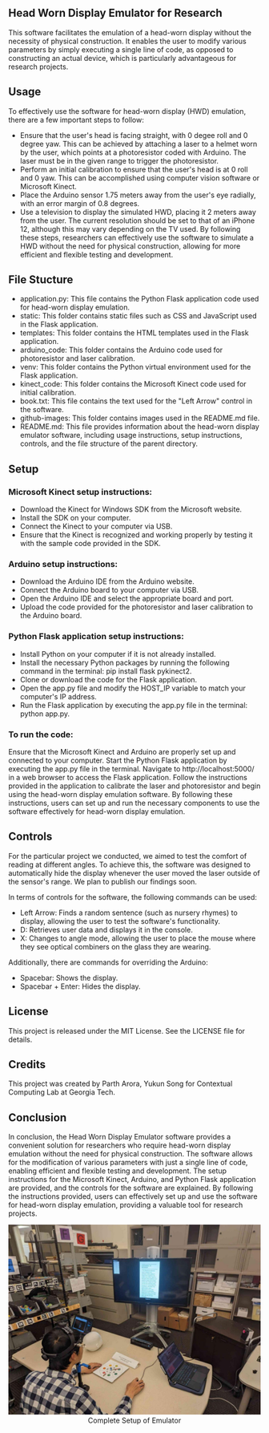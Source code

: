 ## Head Worn Display Emulator for Research
This software facilitates the emulation of a head-worn display without the necessity of physical construction. It enables the user to modify various parameters by simply executing a single line of code, as opposed to constructing an actual device, which is particularly advantageous for research projects.

## Usage

To effectively use the software for head-worn display (HWD) emulation, there are a few important steps to follow:

- Ensure that the user's head is facing straight, with 0 degee roll and 0 degree yaw. This can be achieved by attaching a laser to a helmet worn by the user, which points at a photoresistor coded with Arduino. The laser must be in the given range to trigger the photoresistor.
- Perform an initial calibration to ensure that the user's head is at 0 roll and 0 yaw. This can be accomplished using computer vision software or Microsoft Kinect.
- Place the Arduino sensor 1.75 meters away from the user's eye radially, with an error margin of 0.8 degrees.
- Use a television to display the simulated HWD, placing it 2 meters away from the user. The current resolution should be set to that of an iPhone 12, although this may vary depending on the TV used.
By following these steps, researchers can effectively use the software to simulate a HWD without the need for physical construction, allowing for more efficient and flexible testing and development.

## File Stucture
- application.py: This file contains the Python Flask application code used for head-worn display emulation.
- static: This folder contains static files such as CSS and JavaScript used in the Flask application.
- templates: This folder contains the HTML templates used in the Flask application.
- arduino_code: This folder contains the Arduino code used for photoresistor and laser calibration.
- venv: This folder contains the Python virtual environment used for the Flask application.
- kinect_code: This folder contains the Microsoft Kinect code used for initial calibration.
- book.txt: This file contains the text used for the "Left Arrow" control in the software.
- github-images: This folder contains images used in the README.md file.
- README.md: This file provides information about the head-worn display emulator software, including usage instructions, setup instructions, controls, and the file structure of the parent directory.

## Setup
### Microsoft Kinect setup instructions:

- Download the Kinect for Windows SDK from the Microsoft website.
- Install the SDK on your computer.
- Connect the Kinect to your computer via USB.
- Ensure that the Kinect is recognized and working properly by testing it with the sample code provided in the SDK.
### Arduino setup instructions:

- Download the Arduino IDE from the Arduino website.
- Connect the Arduino board to your computer via USB.
- Open the Arduino IDE and select the appropriate board and port.
- Upload the code provided for the photoresistor and laser calibration to the Arduino board.
### Python Flask application setup instructions:

- Install Python on your computer if it is not already installed.
- Install the necessary Python packages by running the following command in the terminal: pip install flask pykinect2.
- Clone or download the code for the Flask application.
- Open the app.py file and modify the HOST_IP variable to match your computer's IP address.
- Run the Flask application by executing the app.py file in the terminal: python app.py.
### To run the code:

Ensure that the Microsoft Kinect and Arduino are properly set up and connected to your computer.
Start the Python Flask application by executing the app.py file in the terminal.
Navigate to http://localhost:5000/ in a web browser to access the Flask application.
Follow the instructions provided in the application to calibrate the laser and photoresistor and begin using the head-worn display emulation software.
By following these instructions, users can set up and run the necessary components to use the software effectively for head-worn display emulation.

## Controls

For the particular project we conducted, we aimed to test the comfort of reading at different angles. To achieve this, the software was designed to automatically hide the display whenever the user moved the laser outside of the sensor's range. We plan to publish our findings soon.

In terms of controls for the software, the following commands can be used:

- Left Arrow: Finds a random sentence (such as nursery rhymes) to display, allowing the user to test the software's functionality.
- D: Retrieves user data and displays it in the console.
- X: Changes to angle mode, allowing the user to place the mouse where they see optical combiners on the glass they are wearing.



Additionally, there are commands for overriding the Arduino:

- Spacebar: Shows the display.
- Spacebar + Enter: Hides the display.

## License
This project is released under the MIT License. See the LICENSE file for details.

## Credits
This project was created by Parth Arora, Yukun Song for Contextual Computing Lab at Georgia Tech.

## Conclusion
In conclusion, the Head Worn Display Emulator software provides a convenient solution for researchers who require head-worn display emulation without the need for physical construction. The software allows for the modification of various parameters with just a single line of code, enabling efficient and flexible testing and development. The setup instructions for the Microsoft Kinect, Arduino, and Python Flask application are provided, and the controls for the software are explained. By following the instructions provided, users can effectively set up and use the software for head-worn display emulation, providing a valuable tool for research projects.



<p align="center">
  <img src="/github-images/1.jpeg">
  <br>Complete Setup of Emulator
</p>

